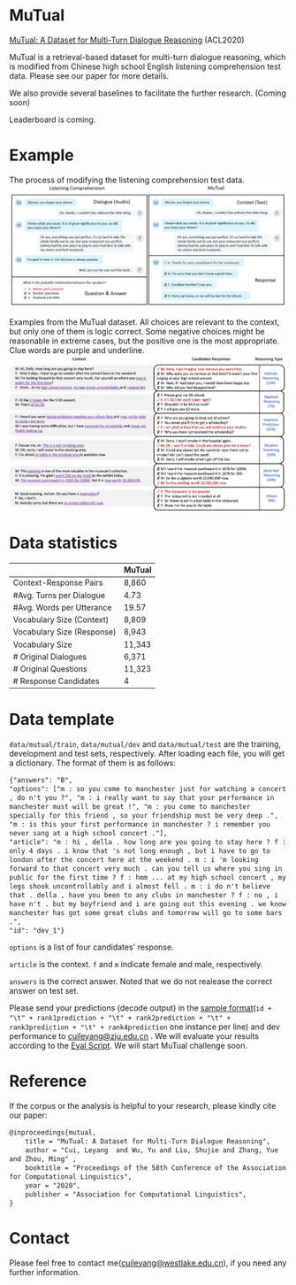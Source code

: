 # MuTual

[MuTual: A Dataset for Multi-Turn Dialogue Reasoning](https://arxiv.org/abs/2004.04494) (ACL2020)

MuTual is a retrieval-based dataset for multi-turn dialogue reasoning, which is modified from Chinese high school English listening comprehension test data. Please see our paper for more details.

We also provide several baselines to facilitate the further research. (Coming soon)

Leaderboard is coming.


# Example
The process of modifying the listening comprehension test data.
<img src="./readme/construct.png" width="1000" >


Examples from the MuTual dataset. All choices are relevant to the context, but only one of them is logic correct. Some negative choices might be reasonable in extreme cases, but the positive one is the most appropriate. Clue words are purple and underline.
<img src="./readme/example.png" width="1000" >

# Data statistics

|  | MuTual |
|--------- | --- |
| Context-Response Pairs | 8,860 | 
| #Avg. Turns per Dialogue | 4.73 |
| #Avg. Words per Utterance |  19.57 |
| Vocabulary Size (Context) |  8,809 | 
| Vocabulary Size (Response) |  8,943 | 
| Vocabulary Size |  11,343 | 
| # Original Dialogues |  6,371 | 
| # Original Questions |  11,323 | 
| # Response Candidates |  4 | 

# Data template
```data/mutual/train```, ```data/mutual/dev``` and ```data/mutual/test``` are the training, development and test sets, respectively. After loading each file, you will get a dictionary. The format of them is as follows:

```
{"answers": "B", 
"options": ["m : so you come to manchester just for watching a concert , do n't you ?", "m : i really want to say that your performance in manchester must will be great !", "m : you come to manchester specially for this friend , so your friendship must be very deep .", "m : is this your first performance in manchester ? i remember you never sang at a high school concert ."], 
"article": "m : hi , della . how long are you going to stay here ? f : only 4 days . i know that 's not long enough , but i have to go to london after the concert here at the weekend . m : i 'm looking forward to that concert very much . can you tell us where you sing in public for the first time ? f : hmm ... at my high school concert , my legs shook uncontrollably and i almost fell . m : i do n't believe that . della , have you been to any clubs in manchester ? f : no , i have n't . but my boyfriend and i are going out this evening . we know manchester has got some great clubs and tomorrow will go to some bars .", 
"id": "dev_1"}
```

``` options ``` is a list of four candidates' response.

``` article ```  is the context. ```f``` and ```m``` indicate female and male, respectively. 

```answers``` is the correct answer. Noted that we do not realease the correct answer on test set.

Please send your predictions (decode output) in the [sample format](./eval_sample/decode_sample.txt)(```id + "\t" + rank1prediction + "\t" + rank2prediction + "\t" + rank3prediction + "\t" + rank4prediction``` one instance per line) and dev performance to cuileyang@zju.edu.cn . We will evaluate your results according to the [Eval Script](./eval_sample/eval.py). We will start MuTual challenge soon.

# Reference

If the corpus or the analysis is helpful to your research, please kindly cite our paper:
```
@inproceedings{mutual,
    title = "MuTual: A Dataset for Multi-Turn Dialogue Reasoning",
    author = "Cui, Leyang  and Wu, Yu and Liu, Shujie and Zhang, Yue and Zhou, Ming" ,
    booktitle = "Proceedings of the 58th Conference of the Association for Computational Linguistics",
    year = "2020",
    publisher = "Association for Computational Linguistics",
}
```

# Contact
Please feel free to contact me(cuileyang@westlake.edu.cn), if you need any further information.